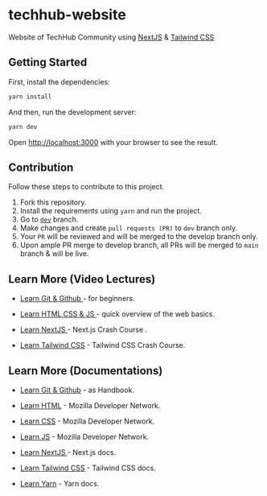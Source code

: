 # techhub-website

Website of TechHub Community using [NextJS](https://nextjs.org/) &amp; [Tailwind CSS](https://www.tailwindcss.com/)

## Getting Started

First, install the dependencies:

```bash
yarn install
```

And then, run the development server:

```bash
yarn dev
```

Open [http://localhost:3000](http://localhost:3000) with your browser to see the result.

## Contribution

Follow these steps to contribute to this project.

1. Fork this repository.
2. Install the requirements using `yarn` and run the project.
3. Go to [`dev`](
https://github.com/techhub-community/techhub-website/tree/dev) branch.
4. Make changes and create `pull requests (PR)` to `dev` branch only.
5. Your `PR` will be reviewed and will be merged to the develop branch only.
6. Upon ample PR merge to develop branch, all PRs will be merged to `main` branch & will be live.

## Learn More (Video Lectures)

- [Learn Git & Github ](https://www.youtube.com/watch?v=RGOj5yH7evk&t=296s) -  for beginners.

- [Learn HTML,CSS & JS ](https://www.youtube.com/watch?v=_GTMOmRrqkU) - quick overview of the web basics.

- [Learn NextJS ](https://www.youtube.com/watch?v=mTz0GXj8NN0) - Next.js Crash Course .


- [Learn Tailwind CSS](https://www.youtube.com/watch?v=UBOj6rqRUME&t=378s) - Tailwind CSS Crash Course.

## Learn More (Documentations)

- [Learn Git & Github](https://guides.github.com/introduction/git-handbook/) - as Handbook.

- [Learn HTML](https://developer.mozilla.org/en-US/docs/Web/HTML) - Mozilla Developer Network.

- [Learn CSS](https://developer.mozilla.org/en-US/docs/Web/CSS) - Mozilla Developer Network.

- [Learn JS](https://developer.mozilla.org/en-US/docs/Web/JS) - Mozilla Developer Network.

- [Learn NextJS ](https://nextjs.org/docs/getting-started) - Next.js docs.


- [Learn Tailwind CSS](https://tailwindcss.com/docs) - Tailwind CSS docs.

- [Learn Yarn](https://classic.yarnpkg.com/en/docs/) - Yarn docs.
